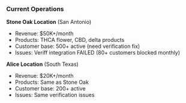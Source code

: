 ### Current Operations

**Stone Oak Location** (San Antonio)

- Revenue: $50K+/month
- Products: THCA flower, CBD, delta products
- Customer base: 500+ active (need verification fix)
- Issues: Veriff integration FAILED (80+ customers blocked monthly)

**Alice Location** (South Texas)

- Revenue: $20K+/month
- Products: Same as Stone Oak
- Customer base: 200+ active
- Issues: Same verification issues
